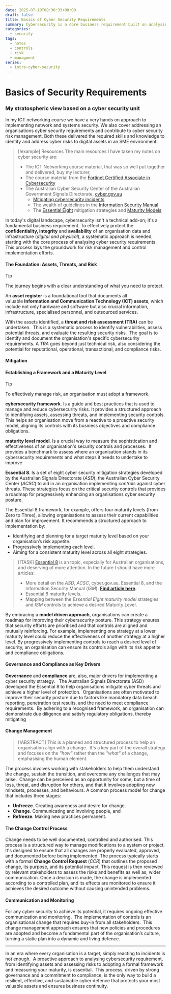 ```yaml
---
date: 2025-07-10T08:30:33+08:00
draft: false
title: Basics of Cyber Security Requirements
summary: Cybersecurity is a core business requirement built on analysing assets, threats, and risks. Using frameworks and maturity models, organisations align security with objectives and compliance. A proactive, structured approach ensures resilience, safeguards assets, and strengthens business continuity against evolving threats.
categories:
  - security
tags:
  - notes
  - controls
  - risk
  - managment
series:
  - intro-cyber-security
---
```

# Basics of Security Requirements

### My stratospheric view based on a cyber security unit 

In my ICT networking course we have a very hands on approach to implementing network and systems security.  We also cover addressing  an organisations cyber security requirements and contribute to cyber security risk management.  Both these delivered  the required skills and knowledge to identify and address cyber risks to digital assets in an SME environment.

> [!example] Resources
>  The main resources I have taken my notes on cyber security are:
>   - The ICT Networking course material, that was  so well put together and delivered, buy my lecturer,
>   - The course material from the [Fortinet Certified Associate in Cybersecurity](https://training.fortinet.com/local/staticpage/view.php?page=fca_cybersecurity)
>   - The Australian Cyber Security Center of the Australian  Government Signals Directorate.  [cyber.gov.au](https://cyber.gov.au)
> 	  - [Mitigating cybersecurity incidents](https://www.cyber.gov.au/business-government/asds-cyber-security-frameworks/mitigating-cybersecurity-incidents)
> 	  - The wealth of guidelines in the [Information Security Manual](https://www.cyber.gov.au/business-government/asds-cyber-security-frameworks/ism/cybersecurity-guidelines)
> 	  - The [Essential Eight](https://www.cyber.gov.au/business-government/asds-cyber-security-frameworks/essential-eight) mitigation strategies and [Maturity Models](https://www.cyber.gov.au/business-government/asds-cyber-security-frameworks/essential-eight/essential-eight-maturity-model)


In today's digital landscape, cybersecurity isn't a technical add-on; it's a fundamental business requirement.  To effectively protect the **confidentiality, integrity** and **availability** of an organisation data and infrastructure (*digital and physical*), a systematic approach is needed, starting with the core process of analysing  cyber security requirements.  This process lays the groundwork for risk management and control implementation efforts.

#### The Foundation: Assets, Threats, and Risk

> [!TIP]
> The journey begins with a clear understanding of what you need to protect. 

An **asset register** is a foundational tool that documents all valuable **Information and Communication Technology (ICT) assets**, which include not only hardware and software but also crucial information, infrastructure, specialised personnel, and outsourced services.

With the assets identified,  a **threat and risk assessment (TRA)** can be undertaken.  This is a systematic process to  identify vulnerabilities, assess potential threats, and evaluate the resulting security risks.  The goal is to identify and document the organisation's specific cybersecurity requirements. A *TRA* goes beyond just technical risk, also considering the potential for reputational, operational, transactional, and compliance risks.

#### Mitigation 
####  Establishing a Framework and a Maturity Level

> [!TIP]
> To effectively manage risk, an organisation must adopt a framework. 

**cybersecurity framework**.  Is a  guide and best practices that is used to manage and reduce cybersecurity risks.  It provides a structured approach to identifying assets, assessing threats, and implementing security controls.  This helps an organisation move from a reactive to a proactive security model, aligning its controls with its business objectives and compliance obligations.

**maturity level model**.  Is a  crucial way to measure the sophistication and effectiveness of an organisation's security controls and processes.  It provides a benchmark to assess where an organisation stands in its cybersecurity requirements and what steps it needs to undertake to improve

**Essential 8**.  Is a set of eight cyber security mitigation strategies developed by the Australian Signals Directorate (*ASD*), the Australian Cyber Security Center (*ACSC*) to aid in an organisation implementing *controls* against cyber threats.  These strategies focus on the critical security controls that  provides a roadmap for progressively enhancing an organisations cyber security posture.

The Essential 8 framework, for example, offers four maturity levels (from Zero to Three), allowing organisations to assess their current capabilities and plan for improvement.  It recommends a structured approach to implementation by:
- Identifying and planning for a target maturity level based on your organisation’s risk appetite.
- Progressively implementing each level.
- Aiming for a consistent maturity level across all eight strategies.
> [!TASK]
> [Essential 8](2025-07-13-intro-to-essential-8) is an topic, especially for Australian organisations, and deserving of more attention. In the future I should have more articles: 
> - More detail on the *ASD*,  *ACSC*, cyber.gov.au, Essential 8,  and the  Information Security Manual  (*ISM*). **[Find article here](../2025-07-12-intro-to-asd).**
> - Essential 8 maturity levels.
> - Mapping between the *Essential Eight maturity model* strategies and *ISM* controls to achieve a desired  Maturity Level.

By embracing a **model driven approach**, organisations can create a roadmap for improving their cybersecurity posture.   This strategy ensures that security efforts are prioritised and that controls are aligned and mutually reinforcing.   For example, implementing one strategy at a lower maturity level could reduce the effectiveness of another strategy at a higher level.   By progressively implementing controls to reach a desired level of security, an organisation can ensure its controls align with its risk appetite and compliance obligations.

####  Governance and Compliance as Key Drivers

**Governance** and **compliance** are, also, major drivers for implementing a cyber security strategy.   The Australian Signals Directorate (ASD) developed the Essential 8 to help organisations mitigate cyber threats and achieve a higher level of protection.  Organisations are often motivated to improve their security posture due to factors like mandatory data breach reporting, penetration test results, and the need to meet compliance requirements.  By adhering to a recognised framework, an organisation can demonstrate due diligence and satisfy regulatory obligations, thereby mitigating 

#### Change Management

> [!ABSTRACT]
> This is a planned and structured process to help an organisation align with a change.  It's a key part of the overall strategy and focuses on the *"how"* rather than the *"what"* of a change, emphasising the human element.  

The process involves working with stakeholders to help them understand the change, sustain the transition, and overcome any challenges that may arise.  Change can be perceived as an opportunity for some, but a time of loss, threat, and disruption for others, and that it involves adopting new mindsets, processes, and behaviours. A common process model for change that includes three stages: 
-  **Unfreeze**.  Creating awareness and desire for change.
-  **Change**.  Communicating and involving people, and 
-  **Refreeze**.  Making new practices permanent.

#### The Change Control Process

Change needs to be well documented, controlled and authorised.  This process is a structured way to manage modifications to a system or project.  It's designed to ensure that all changes are properly evaluated, approved, and documented before being implemented.  The process typically starts with a formal **Change Control Request** (*CCR*) that outlines the proposed change, its purpose, and its potential impact. This request is then reviewed by relevant stakeholders to assess the risks and benefits as well as, wider communication.   Once a decision is made, the change is implemented according to a controlled plan, and its effects are monitored to ensure it achieves the desired outcome without causing unintended problems.

#### Communication and Monitoring

For any cyber security to achieve its potential, it requires ongoing effective communication and monitoring.   The implementation of controls is an organisational change that requires buy-in from all stakeholders.   This change management approach ensures that new policies and procedures are adopted and become a fundamental part of the organisation’s culture, turning a static plan into a dynamic and living defence.

---

In an era where every organisation is a target, simply reacting to incidents is not enough.  A proactive approach to analysing cybersecurity requirement, from identifying assets and assessing risks to adopting a formal framework and measuring your maturity, is essential.  This process, driven by strong governance and a commitment to compliance, is the only way to build a resilient, effective, and sustainable cyber defence that protects your most valuable assets and ensures business continuity.




